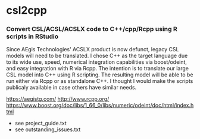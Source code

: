# csl2cpp

### Convert CSL/ACSL/ACSLX code to C++/cpp/Rcpp using R scripts in RStudio

Since AEgis Technologies' ACSLX product is now defunct, legacy CSL models will need to be translated. 
I chose C++ as the target language due to its wide use, speed, numerical integration capabilities via boost/odeint, and easy integration with R via Rcpp.
The intention is to translate our large CSL model into C++ using R scripting. The resulting model will be able to be run either via Rcpp or as standalone C++.
I thought I would make the scripts publicaly available in case others have similar needs.

https://aegistg.com/
http://www.rcpp.org/
https://www.boost.org/doc/libs/1_66_0/libs/numeric/odeint/doc/html/index.html

* see project_guide.txt
* see outstanding_issues.txt
